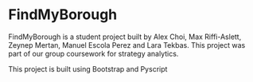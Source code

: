 # FindMyBorough
FindMyBorough is a student project built by Alex Choi, Max Riffi-Aslett, Zeynep Mertan, Manuel Escola Perez and Lara Tekbas. This project was part of our group coursework for strategy analytics.

This project is built using Bootstrap and Pyscript 
